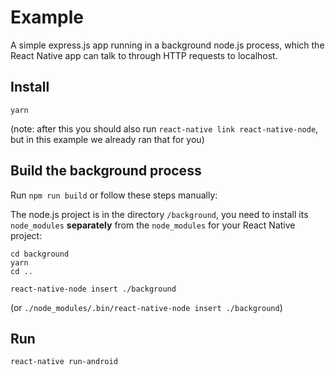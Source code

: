 # Example

A simple express.js app running in a background node.js process, which the React Native app can talk to through HTTP requests to localhost.

## Install

```
yarn
```

(note: after this you should also run `react-native link react-native-node`, but in this example we already ran that for you)

## Build the background process

Run `npm run build` or follow these steps manually:

The node.js project is in the directory `/background`, you need to install its `node_modules` **separately** from the `node_modules` for your React Native project:

```
cd background
yarn
cd ..
```

```
react-native-node insert ./background
```

(or `./node_modules/.bin/react-native-node insert ./background`)

## Run

```
react-native run-android
```
